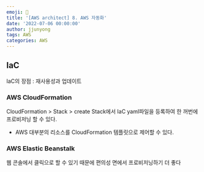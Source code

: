 ```yaml
---
emoji: 🧢
title: '[AWS architect] 8. AWS 자동화'
date: '2022-07-06 00:00:00'
author: jjunyong
tags: AWS
categories: AWS
---
```


## IaC
IaC의 장점 : 재사용성과 업데이트

### AWS CloudFormation
CloudFormation > Stack > create Stack에서 IaC yaml파일을 등록하여 한 꺼번에 프로비저닝 할 수 있다.
- AWS 대부분의 리소스를 CloudFormation 템플릿으로 제어할 수 있다. 

### AWS Elastic Beanstalk 
웹 콘솔에서 클릭으로 할 수 있기 때문에 편의성 면에서 프로비저닝하기 더 좋다